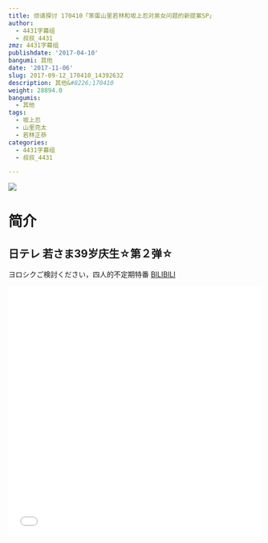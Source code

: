 ```yaml
---
title: 烦请探讨 170410「笨蛋山里若林和坂上忍对男女问题的新提案SP」
author:
  - 4431字幕组
  - 叔叔_4431
zmz: 4431字幕组
publishdate: '2017-04-10'
bangumi: 其他
date: '2017-11-06'
slug: 2017-09-12_170410_14392632
description: 其他&#8226;170410
weight: 28894.0
bangumis:
  - 其他
tags:
  - 坂上忍
  - 山里亮太
  - 若林正恭
categories:
  - 4431字幕组
  - 叔叔_4431

---
```

![](https://i.imgur.com/SXgoAsq.png)
# 简介  
日テレ
若さま39岁庆生☆第２弹☆
------------------------------------------
ヨロシクご検討ください，四人的不定期特番
  [BILIBILI](https://www.bilibili.com/video/av14392632/)

  <iframe src="//www.bilibili.com/html/html5player.html?cid=23484547&aid=14392632" width="100%" height="500" frameborder="0" allowfullscreen="allowfullscreen"></iframe>

